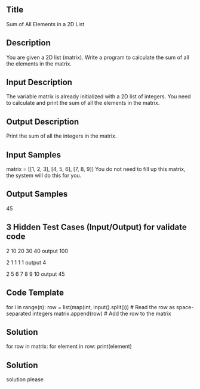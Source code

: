 ## Title
Sum of All Elements in a 2D List 

## Description
You are given a 2D list (matrix). Write a program to calculate the sum of all the elements in the matrix.

## Input Description
The variable matrix is already initialized with a 2D list of integers.
You need to calculate and print the sum of all the elements in the matrix.


## Output Description
Print the sum of all the integers in the matrix.

## Input Samples
matrix = [[1, 2, 3], [4, 5, 6], [7, 8, 9]]
You do not need to fill up this matrix, the system will do this for you.

## Output Samples
45

## 3 Hidden Test Cases (Input/Output) for validate code
2
10 20
30 40
output
100

2
1 1
1 1
output
4

2
5 6 7
8 9 10
output
45

## Code Template
for i in range(n):
    row = list(map(int, input().split()))  # Read the row as space-separated integers
    matrix.append(row)  # Add the row to the matrix

## Solution
for row in matrix:
    for element in row:
        print(element)

## Solution
solution please